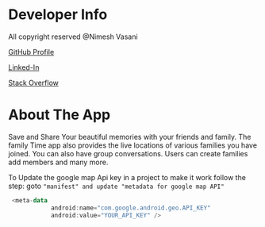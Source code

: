 # Developer Info

All copyright reserved @Nimesh Vasani 

[GitHub Profile](https://github.com/NimeshVasani)

[Linked-In](https://www.linkedin.com/in/nimesh-vasani-99b642154/)

[Stack Overflow](https://stackoverflow.com/users/16579306/nimesh-vasani)

# About The App

Save and Share Your beautiful memories with your friends and family. 
The family Time app also provides the live locations of various families you have joined. 
You can also have group conversations.
Users can create families add members and many more.

To Update the google map Api key in a project to make it work follow the step: goto `"manifest" and update "metadata for google map API"`

```kotlin
 <meta-data
            android:name="com.google.android.geo.API_KEY"
            android:value="YOUR_API_KEY" />
```
